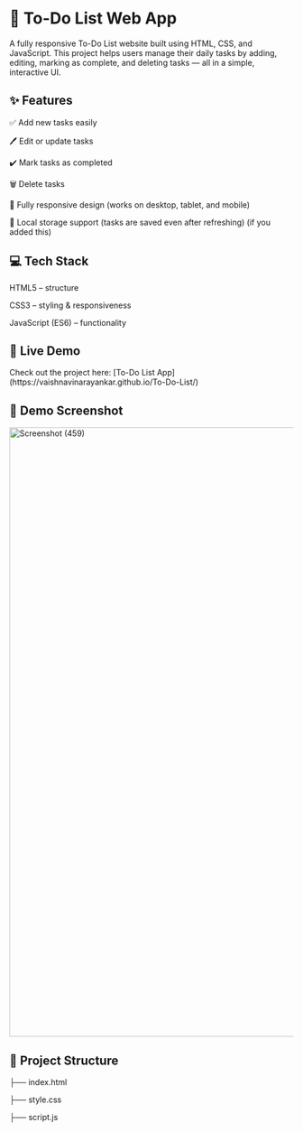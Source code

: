 # 📝 To-Do List Web App

A fully responsive To-Do List website built using HTML, CSS, and JavaScript.
This project helps users manage their daily tasks by adding, editing, marking as complete, and deleting tasks — all in a simple, interactive UI.

<h2>✨ Features</h2>

✅ Add new tasks easily

🖊️ Edit or update tasks

✔️ Mark tasks as completed

🗑️ Delete tasks

📱 Fully responsive design (works on desktop, tablet, and mobile)

💾 Local storage support (tasks are saved even after refreshing) (if you added this)

<h2>💻 Tech Stack</h2>

HTML5 – structure

CSS3 – styling & responsiveness

JavaScript (ES6) – functionality

<h2>🔗 Live Demo</h2> 
Check out the project here: [To-Do List App](https://vaishnavinarayankar.github.io/To-Do-List/)

<h2>📸 Demo Screenshot</h2>

<img width="1920" height="1080" alt="Screenshot (459)" src="https://github.com/user-attachments/assets/c33cd0c7-0ac6-4b9d-acc8-2cd063ffbc93" />

<h2>📂 Project Structure</h2>

├── index.html

├── style.css

├── script.js


